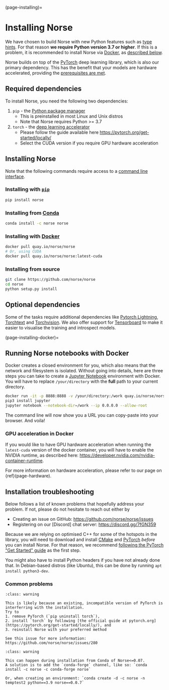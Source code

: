 (page-installing)=

# Installing Norse

We have chosen to build Norse with new Python features such as [type hints](https://docs.python.org/3/whatsnew/3.7.html#whatsnew37-pep560).
For that reason **we require Python version 3.7 or higher**. 
If this is a problem, it is recommended to install Norse via [Docker](https://en.wikipedia.org/wiki/Docker_(software)), as [described below](page-installing-docker).

Norse builds on top of the [PyTorch](https://pytorch.org/) deep learning library, which is also our primary dependency.
This has the benefit that your models are hardware accelerated, providing the [prerequisites are met](https://pytorch.org/get-started/locally/).

## Required dependencies

To install Norse, you need the following two dependencies:
1. `pip` - the [Python package manager](https://pypi.org/project/pip/)
   * This is preinstalled in most Linux and Unix distros
   * Note that Norse requires Python >= 3.7
2. `torch` - the [deep learning accelerator](https://pytorch.org/get-started/locally/)
   * Please follow the guide available here https://pytorch.org/get-started/locally/
   * Select the CUDA version if you require GPU hardware acceleration
  
## Installing Norse

Note that the following commands require access to a 
[command line interface](https://en.wikipedia.org/wiki/Command-line_interface).

### Installing with [`pip`](https://pypi.org/project/pip/)
```bash
pip install norse
```

### Installing from [Conda](https://docs.conda.io/en/latest/)
```bash
conda install -c norse norse
```

### Installing with [Docker](https://en.wikipedia.org/wiki/Docker_(software))
```bash
docker pull quay.io/norse/norse
# Or, using CUDA
docker pull quay.io/norse/norse:latest-cuda
```

### Installing from source
```bash
git clone https://github.com/norse/norse
cd norse
python setup.py install
```


## Optional dependencies

Some of the tasks require additional dependencies like [Pytorch Lightning](https://pytorchlightning.ai/), [Torchtext](https://pytorch.org/text/stable/index.html) and [Torchvision](https://pytorch.org/docs/stable/torchvision/index.html).
We also offer support for [Tensorboard](https://pytorch.org/docs/stable/tensorboard.html) to make it easier to visualise the training and introspect models.

(page-installing-docker)=
## Running Norse notebooks with Docker

Docker creates a closed environment for you, which also means that the network and
filesystem is isolated. Without going into details, here are three steps you can
take to create a [Jupyter Notebook](https://jupyter.org/) environment with
Docker. You will have to replace `/your/directory` with the **full** path to
your current directory.

```bash
docker run -it -p 8888:8888 -v /your/directory:/work quay.io/norse/norse bash
pip3 install jupyter
jupyter notebook --notebook-dir=/work --ip 0.0.0.0 --allow-root
```

The command line will now show you a URL you can copy-paste into your browser.
And voila!

### GPU acceleration in Docker

If you would like to have GPU hardware acceleration when running the `latest-cuda` version of the
docker container, you will have to enable the NVIDIA runtime, 
as described here: https://developer.nvidia.com/nvidia-container-runtime.

For more information on hardware acceleration, please refer to our page on {ref}(page-hardware).


## Installation troubleshooting

Below follows a list of known problems that hopefully address your problem. 
If not, please do not hesitate to reach out either by
* Creating an issue on GitHub: https://github.com/norse/norse/issues
* Registering on our [Discord] chat server: https://discord.gg/7fGN359

Because we are relying on optimised C++ for some of the hotspots in the library, you will need to download and install  [CMake](https://cmake.org/) and [PyTorch](https://pytorch.org/get-started/locally/) *before* you can install Norse.
For that reason, we recommend [following the PyTorch "Get Started" guide](https://pytorch.org/get-started/locally/) as the first step.

You might also have to install Python headers if you have not already done that.
In Debian-based distros (like Ubuntu), this can be done by running `apt install python3-dev`.

### Common problems

```{admonition} ImportError: ... /norse_op.so: undefined symbol: _ZN2at5addmmERKNS_6TensorES2_S2_RKN3c106ScalarES6_
:class: warning

This is likely because an existing, incompatible version of PyTorch is interferring with the installation.
Try to 
1. remove PyTorch (`pip uninstall torch`),
2. install `torch` by following [the official guide at pytorch.org](https://pytorch.org/get-started/locally/), and
3. reinstall Norse with your preferred method

See this issue for more information: https://github.com/norse/norse/issues/280
```

```{admonition} UnsatisfiableError: The following specifications were found to be incompatible with each other
:class: warning

This can happen during installation from Conda of Norse<=0.07.
A solution is to add the `conda-forge` channel, like so: `conda install -c norse -c conda-forge norse`

Or, when creating an environment: `conda create -d -c norse -n temptest2 python==3.9 norse==0.0.7`
```
